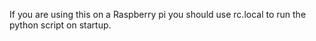 If you are using this on a Raspberry pi you should use rc.local to run the python script on startup.  
